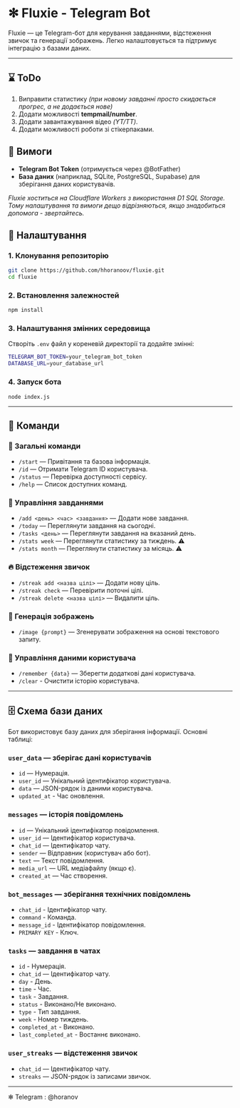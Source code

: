 # ✻ Fluxie - Telegram Bot

Fluxie — це Telegram-бот для керування завданнями, відстеження звичок та генерації зображень. Легко налаштовується та підтримує інтеграцію з базами даних.

---
## ⌛️ ToDo
1. Виправити статистику *(при новому завданні просто скидається прогрес, а не додається нове)*
2. Додати можливості **tempmail/number**.
3. Додати завантажування відео *(YT/TT)*.
4. Додати можливості роботи зі стікерпаками.
   
## 🚀 Вимоги
- **Telegram Bot Token** (отримується через @BotFather)
- **База даних** (наприклад, SQLite, PostgreSQL, Supabase) для зберігання даних користувачів.

*Fluxie хоститься на Cloudflare Workers з використання D1 SQL Storage. Тому налаштування та вимоги дещо відрізняються, якщо знадобиться допомога - звертайтесь.*

## 🔧 Налаштування
### 1. Клонування репозиторію
```sh
git clone https://github.com/hhoranoov/fluxie.git
cd fluxie
```

### 2. Встановлення залежностей
```sh
npm install
```

### 3. Налаштування змінних середовища
Створіть `.env` файл у кореневій директорії та додайте змінні:
```sh
TELEGRAM_BOT_TOKEN=your_telegram_bot_token
DATABASE_URL=your_database_url
```

### 4. Запуск бота
```sh
node index.js
```

---

## 📌 Команди
### 🔹 Загальні команди
- `/start` — Привітання та базова інформація.
- `/id` — Отримати Telegram ID користувача.
- `/status` — Перевірка доступності сервісу.
- `/help` — Список доступних команд.

### 📝 Управління завданнями
- `/add <день> <час> <завдання>` — Додати нове завдання.
- `/today` — Переглянути завдання на сьогодні.
- `/tasks <день>` — Переглянути завдання на вказаний день.
- `/stats week` — Переглянути статистику за тиждень. ⚠️
- `/stats month` — Переглянути статистику за місяць. ⚠️

### 🔥 Відстеження звичок
- `/streak add <назва цілі>` — Додати нову ціль.
- `/streak check` — Перевірити поточні цілі.
- `/streak delete <назва цілі>` — Видалити ціль.

### 🎨 Генерація зображень
- `/image {prompt}` — Згенерувати зображення на основі текстового запиту.

### 📂 Управління даними користувача
- `/remember {data}` — Зберегти додаткові дані користувача.
- `/clear` - Очистити історію користувача.

---

## 🗄️ Схема бази даних
Бот використовує базу даних для зберігання інформації. Основні таблиці:

### **`user_data`** — зберігає дані користувачів
- `id` — Нумерація.
- `user_id` — Унікальний ідентифікатор користувача.
- `data` — JSON-рядок із даними користувача.
- `updated_at` - Час оновлення.

### **`messages`** — історія повідомлень
- `id` — Унікальний ідентифікатор повідомлення.
- `user_id` — Ідентифікатор користувача.
- `chat_id` — Ідентифікатор чату.
- `sender` — Відправник (користувач або бот).
- `text` — Текст повідомлення.
- `media_url` — URL медіафайлу (якщо є).
- `created_at` — Час створення.

### **`bot_messages`** — зберігання технічних повідомлень
- `chat_id` - Ідентифікатор чату.
- `command` - Команда.
- `message_id` - Ідентифікатор повідомлення.
- `PRIMARY KEY` - Ключ.

### **`tasks`** — завдання в чатах
- `id` - Нумерація.
- `chat_id` — Ідентифікатор чату.
- `day` - День.
- `time` - Час.
- `task` - Завдання.
- `status` - Виконано/Не виконано.
- `type` - Тип завдання.
- `week` - Номер тиждень.
- `completed_at` - Виконано.
- `last_completed_at` - Востаннє виконано.

### **`user_streaks`** — відстеження звичок
- `chat_id` — Ідентифікатор чату.
- `streaks` — JSON-рядок із записами звичок.

---

✻ Telegram : @horanov
